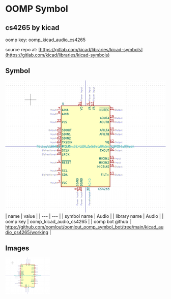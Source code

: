 # OOMP Symbol  
## cs4265  by kicad  
  
oomp key: oomp_kicad_audio_cs4265  
  
source repo at: [https://gitlab.com/kicad/libraries/kicad-symbols](https://gitlab.com/kicad/libraries/kicad-symbols)  
## Symbol  
  
[![working.png](working_600.png)](working.png)  
| name | value | 
| --- | --- | 
| symbol name | Audio | 
| library name | Audio | 
| oomp key | oomp_kicad_audio_cs4265 | 
| oomp bot github | https://github.com/oomlout/oomlout_oomp_symbol_bot/tree/main/kicad_audio_cs4265/working | 
## Images  
  
[![working.png](working_140.png)](working.png)  

